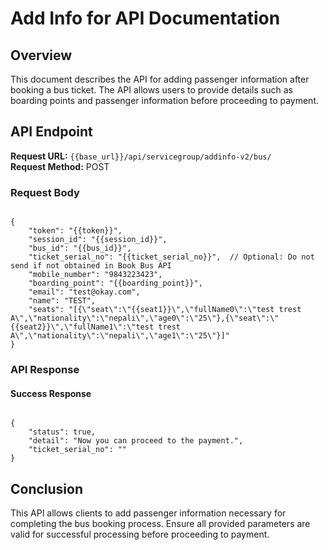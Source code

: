 # Add Info for  API Documentation

## Overview

This document describes the API for adding passenger information after booking a bus ticket. The API allows users to provide details such as boarding points and passenger information before proceeding to payment.

## API Endpoint

**Request URL:** `{{base_url}}/api/servicegroup/addinfo-v2/bus/`  
**Request Method:** POST

### Request Body

<pre><code class="json">
{
    "token": "{{token}}",
    "session_id": "{{session_id}}",
    "bus_id": "{{bus_id}}",
    "ticket_serial_no": "{{ticket_serial_no}}",  // Optional: Do not send if not obtained in Book Bus API
    "mobile_number": "9843223423",
    "boarding_point": "{{boarding_point}}",
    "email": "test@okay.com",
    "name": "TEST",
    "seats": "[{\"seat\":\"{{seat1}}\",\"fullName0\":\"test trest A\",\"nationality\":\"nepali\",\"age0\":\"25\"},{\"seat\":\"{{seat2}}\",\"fullName1\":\"test trest A\",\"nationality\":\"nepali\",\"age1\":\"25\"}]"
}
</code></pre>

### API Response

#### Success Response

<pre><code class="json">
{
    "status": true,
    "detail": "Now you can proceed to the payment.",
    "ticket_serial_no": ""
}
</code></pre>


## Conclusion

This API allows clients to add passenger information necessary for completing the bus booking process. Ensure all provided parameters are valid for successful processing before proceeding to payment.
